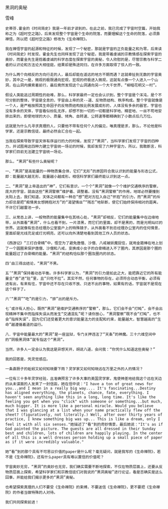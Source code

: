 黑洞的奥秘

雪峰


    史蒂芬.霍金的《时间简史》我是一年前才读到的，在此之前，我已完成了宇宙时空篇，开始我称之为《超时空之路》，后来发现整个宇宙是个生命的院落，而要理解这个生命的院落，必须靠禅悟，所以把《超时空之路》修改为《生命禅院》。

    我在禅悟宇宙的起源和特征的时候，发现了一个秘密，那就是宇宙的正负能量之和为零，后来读《时间简史》时发现，霍金先生也同样发现了这个秘密。我是带着虔诚的宗教情感在探索宇宙的奥妙，而霍金先生是抱着虔诚的科学态度在探索宇宙的奥秘，令人欣慰的是，尽管宗教与科学二者的认识论和方法论大相径庭，结果却是殊途同归，在许多方面取得了惊人的一致。

    为什么两个向相反的方向行走的人，最后却能在遥远的地方不期而遇？这就牵扯到无数的宇宙奥妙，其中之一是，微观的极限通向宏观，宏观的终极进入微观，这就有点像一个人进入一个山洞，在山洞内摸索着前行，最后竟然发现这个山洞通向另一个大千世界，“柳暗花明又一村”。

    假设人类能逃过周期性的劫难，那么，科学家最终一定也会认识到，整个宇宙是个浑沌，是个不可分割的整体，宇宙是全息的，宇宙由上帝的灵--道、反物质结构、秩序构成。整个宇宙就像是一个人，是严格按照其生命因子的反物质结构按比例发展成形的，人体没有多余的器官，宇宙也没有多余的天体，宇宙看似纷乱无序，却想不到一切的一切都是科学地、精密地、一丝不苟地安排出来的，即使地球的大小、质量、倾角、自转速、公转速等都精确到了小数点后几万位。

    这就是为什么凡寻求真理的人，只要他不带有任何个人的偏见，唯真理是求，那么，不论他是科学家，还是宗教信徒，最终必然会汇合在一起。

    当我在探索导致宇宙天体有序运行的力的时候，发现了“黑洞”，当科学家们发现了宇宙的四种力，并试图用这四种力建立宇宙统一场论的时候，我却发现了六种宇宙力，所以，我敢断言，科学家们目前无法建立宇宙统一场论。

    那么，“黑洞”有些什么奥秘呢？

    一、“黑洞”是高能量的一种物质集合体，它们“无形”的原因符合我认识到的能量与形态公式，即：能量越大越无形，能量越小越成形。相信科学家们最终能认识到这一点。

    二、“黑洞”是上帝造出的“神”，它们有意识，一个个“黑洞”就像一个个维护交通秩序的警察，庞大的宇宙，就由这些“黑洞警察”维护着、调整着。没有“黑洞警察”的作用，地球必然要撞到太阳上去，我们知道，天体之间都有一种总“想”把对方拉入自己“怀抱”的引力，而“黑洞”的斥力却总是把“痴情男女想拥抱对方”的“渴望情丝”“残忍”地斩断，使它们始终保持相对的距离，不许它们越雷池一步。

    三、从常态上讲，一般物质的能量集中在其核心处，“黑洞”却相反，它们的能量集中在边缘地带，从外面看“黑洞”，什么也看不到，一片漆黑，而它们的里面，却不是黑的，而是光明灿烂的世界。这就像有些总经理办公室窗户上的特殊镜子，从外面看不到总经理办公室内的任何情景，里面却是光线充足或灯光明亮，还可以向外清楚地看到其他工作人员的状态。

    《西游记》“三打白骨精”中，悟空为了避免唐僧、沙僧、八戒被妖魔捉住，就用金箍棒在地上划了一个圆圈来保护唐僧、沙僧和八戒，变换成小女子的白骨精进入不了圈内，其原因是那个圈的能量超过了白骨精的能量。“黑洞”的结构恰似那个圈及圈内的状态。

    四‘由三得出结论，“黑洞”不黑。

    五’“黑洞”保持着动态平衡。许多科学家认为，“黑洞”的引力是如此之大，能把靠近它的所有能量全“吞”进“肚”里，且“只吃不拉”。其实不然，任何事物的存在，必须符合动态平衡，必须有进有出，有来有往，宇宙中还不存在只收不放、只进不出的事物，如果有的话，宇宙就不是现在这个样子了。

    六‘“黑洞”“吃”的是引力，“排”出的是斥力。

    七’或许有人担心，既然“黑洞”是维护交通秩序的“警察”，那么，它们会不会“打盹”，会不会出现精神不集中而指挥失误从而发生“交通混乱”呢？请你放心，“黑洞警察”既不会“打盹”，也不会“指挥失误”，因为它们还受着更大的意识能量法力的支配和约束，能量越大，智慧越高的“生命”越遵循着道的运行。

    八．宇宙中能量最大的“黑洞”是一座监狱，专门关押违法了“天条”的神魔。三十六维空间中的“阴极黑洞体”就专指这个“黑洞”。

    当然，许多人一定会认为我这是异想天开，胡说八道，会问我：“你凭什么知道这些奥秘？”

    我的回答是，凭灵觉感应。

    一条直肠子的蚯蚓又如何知晓要下雨？灵学家又如何知晓远在万里之外的人的情况？

    一位有三十多年灵学经验，且准确预言了许多大事的美国灵学家，鬼使神差地给我这个远在天边的从未谋面的人发来了一封信函，她在信中说："I have a ton of great news for you...and I mean in a really big way.... It's fascinating...Destiny has aligned everything, the planets, chance, fate, everything. I haven't seen anything like this in a long, long time. It's like the feeling you get when you "click" with someone or something...but much, much bigger. It is more like a personal miracle. Would you believe that I was glancing at a list when your name practically flew off the sheet? (figuratively, not literally.) Well, after over thirty years of practice, I knew something big was up... This is like a dream, only I feel it with all six senses."她描述了"看"到的奇妙情景，最后她说："It's as if God painted the picture. The guests are all dressed in their Sunday best and children, lots of children are happily playing. In the center of all this is a well dresses person holding up a small piece of paper as if it were incredibly valuable."

    她“看”到的那个具有不可思议价值的paper是什么呢？毫无疑问，就是我写的《生命禅院》，若不是《生命禅院》，还有什么paper具有难以置信的价值呢？

    宇宙奥妙无穷，“黑洞”的奥妙也无穷，我们确实需要不断地探索，不仅在物质层面上，还要从反物质层面上探索，希望科学家们和宗教信徒们对我说的“黑洞奥秘”进行论证，看是否确实是这么回事，并能给我们揭示更多的“黑洞”奥秘。

    也希望探索真理的人们不要受《生命禅院》的束缚，不要迷信《生命禅院》，更不要把《生命禅院》的作者当做特殊的人对待。

    我们共同探索前进！



